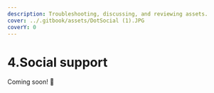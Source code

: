 ```yaml
---
description: Troubleshooting, discussing, and reviewing assets.
cover: ../.gitbook/assets/DotSocial (1).JPG
coverY: 0
---
```


# 4.Social support

Coming soon! :eyes:
